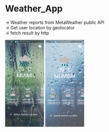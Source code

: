 # Weather_App

-> Weather reports from MetaWeather public API  
-> Get user location by geolocator  
-> fetch result by http  

<img src="https://github.com/AzharKV/WeatherApp/blob/master/screenshot/1.jpg?raw=true" width="25%">    <img src="https://github.com/AzharKV/WeatherApp/blob/master/screenshot/2.jpg?raw=true" width="25%">
